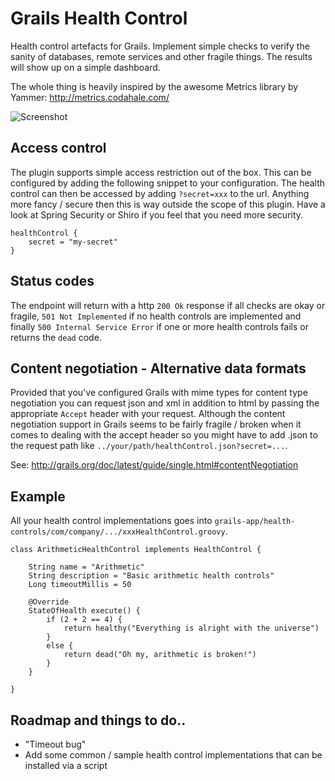 Grails Health Control
=====================

Health control artefacts for Grails. Implement simple checks to verify the sanity of databases, remote services and other fragile things. The results will show up on a simple dashboard.

The whole thing is heavily inspired by the awesome Metrics library by Yammer: http://metrics.codahale.com/

![Screenshot](https://github.com/kimble/grails-health-control/raw/master/docs/screenshots/dashboard.png)

Access control 
--------------

The plugin supports simple access restriction out of the box. This can be configured by adding the following snippet to your configuration. The health control can then be accessed by adding `?secret=xxx` to the url. Anything more fancy / secure then this is way outside the scope of this plugin. Have a look at Spring Security or Shiro if you feel that you need more security. 

    healthControl {
        secret = "my-secret"
    }


Status codes
------------

The endpoint will return with a http `200 Ok` response if all checks are okay or fragile, `501 Not Implemented` if no health controls are implemented and finally `500 Internal Service Error` if one or more health controls fails or returns the `dead` code.


Content negotiation - Alternative data formats
----------------------------------------------

Provided that you've configured Grails with mime types for content type negotiation you can request json and xml in addition to html by passing the appropriate `Accept` header with your request. Although the content negotiation support in Grails seems to be fairly fragile / broken when it comes to dealing with the accept header so you might have to add .json to the request path like `../your/path/healthControl.json?secret=...`.

See: http://grails.org/doc/latest/guide/single.html#contentNegotiation


Example
-------

All your health control implementations goes into `grails-app/health-controls/com/company/.../xxxHealthControl.groovy`.

    class ArithmeticHealthControl implements HealthControl {

        String name = "Arithmetic"
        String description = "Basic arithmetic health controls"
        Long timeoutMillis = 50

        @Override
        StateOfHealth execute() {
            if (2 + 2 == 4) {
                return healthy("Everything is alright with the universe")
            }
            else {
                return dead("Oh my, arithmetic is broken!")
            }
        }

    }

Roadmap and things to do..
--------------

* "Timeout bug"
* Add some common / sample health control implementations that can be installed via a script